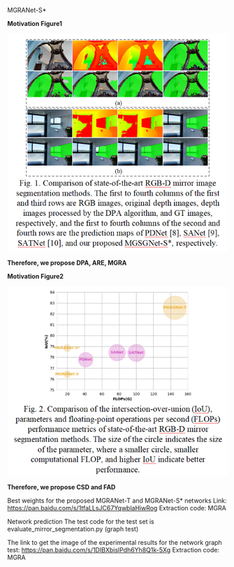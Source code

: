 
MGRANet-S*

**Motivation Figure1**

![](https://github.com/Tortoisewhp/MGRANet/blob/main/images/1.png)

**Therefore, we propose DPA, ARE, MGRA**

**Motivation Figure2**

![](https://github.com/Tortoisewhp/MGRANet/blob/main/images/2.png)

**Therefore, we propose CSD and FAD**

Best weights for the proposed MGRANet-T and MGRANet-S* networks Link: https://pan.baidu.com/s/1tfaLLsJC67YqwblaHiwRog Extraction code: MGRA

Network prediction The test code for the test set  is evaluate_mirror_segmentation.py (graph test)

The link to get the image of the experimental results for the network graph test: https://pan.baidu.com/s/1DIBXbislPdh6Yh8Q1k-5Xg 
Extraction code: MGRA
